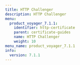 ```yaml
---
title: HTTP Challenger
description: HTTP Challenger
menu:
  product_voyager_7.1.1:
    identifier: http-certificate
    parent: certificate-guides
    name: HTTP Challenger
    weight: 10
menu_name: product_voyager_7.1.1
info:
  version: 7.1.1
---
```


